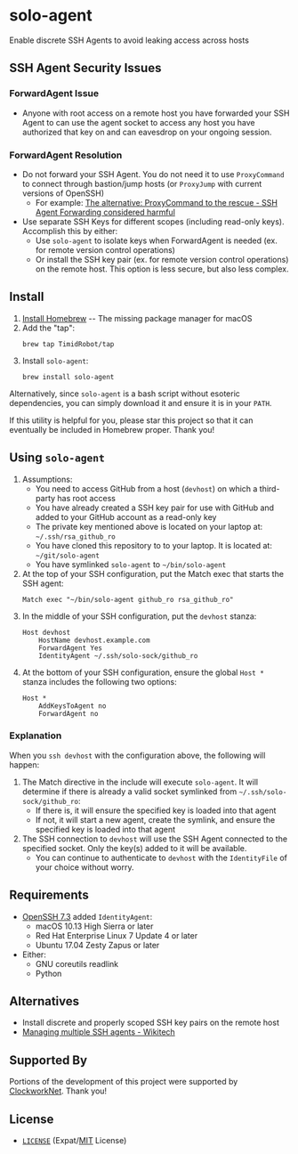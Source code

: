 # solo-agent

Enable discrete SSH Agents to avoid leaking access across hosts


## SSH Agent Security Issues


### ForwardAgent Issue

- Anyone with root access on a remote host you have forwarded your SSH Agent
  to can use the agent socket to access any host you have authorized that key
  on and can eavesdrop on your ongoing session.


### ForwardAgent Resolution

- Do not forward your SSH Agent. You do not need it to use `ProxyCommand` to
  connect through bastion/jump hosts (or `ProxyJump` with current versions of
  OpenSSH)
  - For example: [The alternative: ProxyCommand to the rescue - SSH Agent
    Forwarding considered harmful][harmful]
- Use separate SSH Keys for different scopes (including read-only keys).
  Accomplish this by either:
  - Use `solo-agent` to isolate keys when ForwardAgent is needed (ex. for
    remote version control operations)
  - Or install the SSH key pair (ex. for remote version control operations) on
    the remote host. This option is less secure, but also less complex.

[harmful]:https://heipei.github.io/2015/02/26/SSH-Agent-Forwarding-considered-harmful/#the-alternative-proxycommand-to-the-rescue


## Install

1. [Install Homebrew][brewinstall] -- The missing package manager for macOS
2. Add the "tap":
    ```shell
    brew tap TimidRobot/tap
    ```
3. Install `solo-agent`:
    ```
    brew install solo-agent
    ```

Alternatively, since `solo-agent` is a bash script without esoteric
dependencies, you can simply download it and ensure it is in your `PATH`.

If this utility is helpful for you, please star this project so that it can
eventually be included in Homebrew proper. Thank you!

[brewinstall]:http://brew.sh/#install


## Using `solo-agent`

1. Assumptions:
   - You need to access GitHub from a host (`devhost`) on which a third-party
     has root access
   - You have already created a SSH key pair for use with GitHub and added to
     your GitHub account as a read-only key
   - The private key mentioned above is located on your laptop at:
     `~/.ssh/rsa_github_ro`
   - You have cloned this repository to to your laptop. It is located at:
     `~/git/solo-agent`
   - You have symlinked `solo-agent` to `~/bin/solo-agent`
2. At the top of your SSH configuration, put the Match exec that starts the
   SSH agent:
    ```
    Match exec "~/bin/solo-agent github_ro rsa_github_ro"
    ```
3. In the middle of your SSH configuration, put the `devhost` stanza:
    ```
    Host devhost
        HostName devhost.example.com
        ForwardAgent Yes
        IdentityAgent ~/.ssh/solo-sock/github_ro
    ```
4. At the bottom of your SSH configuration, ensure the global `Host *` stanza
   includes the following two options:
    ```
    Host *
        AddKeysToAgent no
        ForwardAgent no
    ```


### Explanation

When you `ssh devhost` with the configuration above, the following will happen:
1. The Match directive in the include will execute `solo-agent`. It will
   determine if there is already a valid socket symlinked from
   `~/.ssh/solo-sock/github_ro`:
   - If there is, it will ensure the specified key is loaded into that agent
   - If not, it will start a new agent, create the symlink, and ensure the
     specified key is loaded into that agent
2. The SSH connection to `devhost` will use the SSH Agent connected to the
   specified socket. Only the key(s) added to it will be available.
   - You can continue to authenticate to `devhost` with the `IdentityFile` of
     your choice without worry.


## Requirements

- [OpenSSH 7.3][openssh73] added `IdentityAgent`:
  - macOS 10.13 High Sierra or later
  - Red Hat Enterprise Linux 7 Update 4 or later
  - Ubuntu 17.04 Zesty Zapus or later
- Either:
  - GNU coreutils readlink
  - Python

[openssh73]: https://www.openssh.com/txt/release-7.3


## Alternatives

- Install discrete and properly scoped SSH key pairs on the remote host
- [Managing multiple SSH agents - Wikitech][multissh]

[multissh]: https://wikitech.wikimedia.org/wiki/Managing_multiple_SSH_agents


## Supported By

Portions of the development of this project were supported by
[ClockworkNet][Clockwork]. Thank you!

[Clockwork]: https://github.com/ClockworkNet


## License

- [`LICENSE`](LICENSE) (Expat/[MIT][mit] License)

[mit]: http://www.opensource.org/licenses/MIT "The MIT License | Open Source Initiative"
